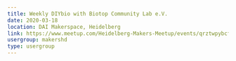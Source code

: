 ```yaml
---
title: Weekly DIYbio with Biotop Community Lab e.V.
date: 2020-03-18
location: DAI Makerspace, Heidelberg
link: https://www.meetup.com/Heidelberg-Makers-Meetup/events/qrztwpybcfbxb/
usergroup: makershd
type: usergroup
---
```

